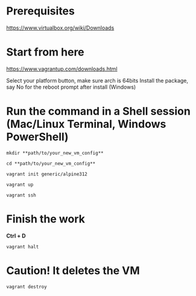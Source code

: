 # Prerequisites

https://www.virtualbox.org/wiki/Downloads


# Start from here

https://www.vagrantup.com/downloads.html

Select your platform button, make sure arch is 64bits
Install the package, say No for the reboot prompt after install (Windows)

# Run the command in a Shell session  (Mac/Linux Terminal, Windows PowerShell)

`mkdir **path/to/your_new_vm_config** `

`cd **path/to/your_new_vm_config** `

`vagrant init generic/alpine312`

`vagrant up`

`vagrant ssh`

# Finish the work

**Ctrl + D**

`vagrant halt`

# Caution! It deletes the VM

`vagrant destroy`
